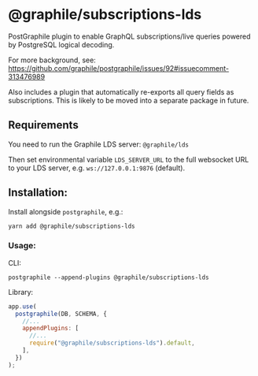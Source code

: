 # @graphile/subscriptions-lds

PostGraphile plugin to enable GraphQL subscriptions/live queries powered by PostgreSQL logical decoding.

For more background, see: https://github.com/graphile/postgraphile/issues/92#issuecomment-313476989

Also includes a plugin that automatically re-exports all query fields as subscriptions. This is likely to be moved into a separate package in future.

## Requirements

You need to run the Graphile LDS server: `@graphile/lds`

Then set environmental variable `LDS_SERVER_URL` to the full websocket URL to your LDS server, e.g.
`ws://127.0.0.1:9876` (default).

## Installation:

Install alongside `postgraphile`, e.g.:

```
yarn add @graphile/subscriptions-lds
```

### Usage:

CLI:

```
postgraphile --append-plugins @graphile/subscriptions-lds
```

Library:

```js
app.use(
  postgraphile(DB, SCHEMA, {
    //...
    appendPlugins: [
      //...
      require("@graphile/subscriptions-lds").default,
    ],
  })
);
```
